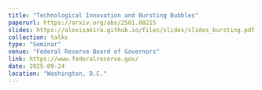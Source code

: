 ```yaml
---
title: "Technological Innovation and Bursting Bubbles"
paperurl: https://arxiv.org/abs/2501.08215
slides: https://alexisakira.github.io/files/slides/slides_bursting.pdf
collection: talks
type: "Seminar"
venue: "Federal Reserve Board of Governors"
link: https://www.federalreserve.gov/
date: 2025-09-24
location: "Washington, D.C."
---
```

